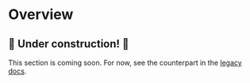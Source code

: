 # Overview

## 🚧 Under construction! 🚧

This section is coming soon. For now, see the counterpart in the [legacy docs](https://onedata.org/#/home/documentation/stable/doc/administering_onedata/provider_overview.html).

<!-- @TODO VFS-7218 missing chapter -->
